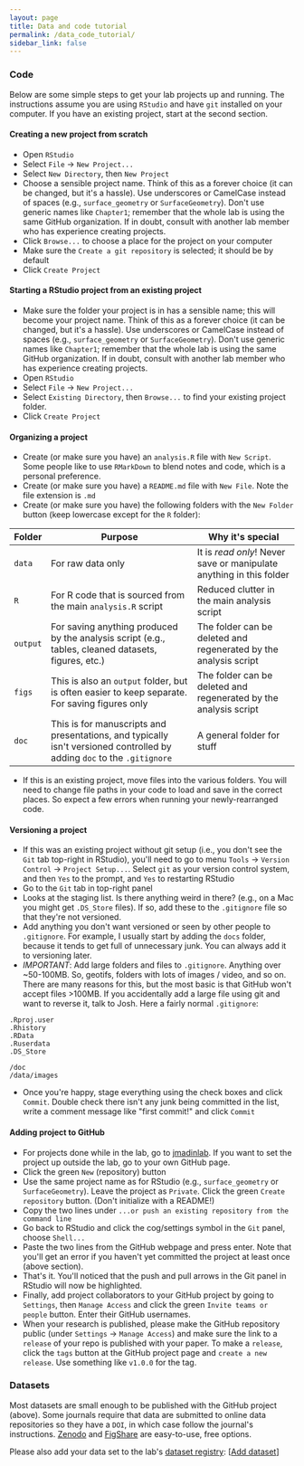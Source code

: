 ```yaml
---
layout: page
title: Data and code tutorial
permalink: /data_code_tutorial/
sidebar_link: false
---
```


### Code

Below are some simple steps to get your lab projects up and running. The instructions assume you are using `RStudio` and have `git` installed on your computer. If you have an existing project, start at the second section.

#### Creating a new project from scratch

- Open `RStudio`
- Select `File` -> `New Project...`
- Select `New Directory`, then `New Project`
- Choose a sensible project name. Think of this as a forever choice (it can be changed, but it's a hassle). Use underscores or CamelCase instead of spaces (e.g., `surface_geometry` or `SurfaceGeometry`). Don't use generic names like `Chapter1`; remember that the whole lab is using the same GitHub organization.  If in doubt, consult with another lab member who has experience creating projects.
- Click `Browse...` to choose a place for the project on your computer
- Make sure the `Create a git repository` is selected; it should be by default
- Click `Create Project`

#### Starting a RStudio project from an existing project

- Make sure the folder your project is in has a sensible name; this will become your project name. Think of this as a forever choice (it can be changed, but it's a hassle). Use underscores or CamelCase instead of spaces (e.g., `surface_geometry` or `SurfaceGeometry`). Don't use generic names like `Chapter1`; remember that the whole lab is using the same GitHub organization. If in doubt, consult with another lab member who has experience creating projects.
- Open `RStudio`
- Select `File` -> `New Project...`
- Select `Existing Directory`, then `Browse...` to find your existing project folder.
- Click `Create Project`

#### Organizing a project

- Create (or make sure you have) an `analysis.R` file with `New Script`. Some people like to use `RMarkDown` to blend notes and code, which is a personal preference.
- Create (or make sure you have) a `README.md` file with `New File`. Note the file extension is `.md`
- Create (or make sure you have) the following folders with the `New Folder` button (keep lowercase except for the `R` folder):

| Folder | Purpose | Why it's special |
|---|---|---|
|`data`| For raw data only | It is *read only*! Never save or manipulate anything in this folder |
|`R`| For R code that is sourced from the main `analysis.R` script | Reduced clutter in the main analysis script |
|`output`| For saving anything produced by the analysis script (e.g., tables, cleaned datasets, figures, etc.) | The folder can be deleted and regenerated by the analysis script |
|`figs`| This is also an `output` folder, but is often easier to keep separate. For saving figures only | The folder can be deleted and regenerated by the analysis script |
|`doc`| This is for manuscripts and presentations, and typically isn't versioned controlled by adding `doc` to the `.gitignore` | A general folder for stuff |

- If this is an existing project, move files into the various folders. You will need to change file paths in your code to load and save in the correct places. So expect a few errors when running your newly-rearranged code.

#### Versioning a project

- If this was an existing project without git setup (i.e., you don't see the `Git` tab top-right in RStudio), you'll need to go to menu `Tools` -> `Version Control` -> `Project Setup...`. Select `git` as your version control system, and then `Yes` to the prompt, and `Yes` to restarting RStudio
- Go to the `Git` tab in top-right panel
- Looks at the staging list. Is there anything weird in there? (e.g., on a Mac you might get `.DS_Store` files). If so, add these to the `.gitignore` file so that they're not versioned.
- Add anything you don't want versioned or seen by other people to `.gitignore`. For example, I usually start by adding the `docs` folder, because it tends to get full of unnecessary junk. You can always add it to versioning later.
- *IMPORTANT*: Add large folders and files to `.gitignore`. Anything over ~50-100MB. So, geotifs, folders with lots of images / video, and so on. There are many reasons for this, but the most basic is that GitHub won't accept files >100MB. If you accidentally add a large file using git and want to reverse it, talk to Josh. Here a fairly normal `.gitignore`:

```
.Rproj.user
.Rhistory
.RData
.Ruserdata
.DS_Store

/doc
/data/images
```

- Once you're happy, stage everything using the check boxes and click `Commit`. Double check there isn't any junk being committed in the list, write a comment message like "first commit!" and click `Commit`

#### Adding project to GitHub

- For projects done while in the lab, go to [jmadinlab](https://github.com/orgs/jmadinlab). If you want to set the project up outside the lab, go to your own GitHub page.
- Click the green `New` (repository) button
- Use the same project name as for RStudio (e.g., `surface_geometry` or `SurfaceGeometry`). Leave the project as `Private`. Click the green `Create repository` button. (Don't initialize with a README!)
- Copy the two lines under `...or push an existing repository from the command line`
- Go back to RStudio and click the cog/settings symbol in the `Git` panel, choose `Shell...`
- Paste the two lines from the GitHub webpage and press enter. Note that you'll get an error if you haven't yet committed the project at least once (above section).
- That's it. You'll noticed that the push and pull arrows in the Git panel in RStudio will now be highlighted.
- Finally, add project collaborators to your GitHub project by going to `Settings`, then `Manage Access` and click the green `Invite teams or people` button. Enter their GitHub usernames.
- When your research is published, please make the GitHub repository public (under `Settings` -> `Manage Access`) and make sure the link to a `release` of your repo is published with your paper. To make a `release`, click the `tags` button at the GitHub project page and `create a new release`. Use something like `v1.0.0` for the tag.

### Datasets

Most datasets are small enough to be published with the GitHub project (above). Some journals require that data are submitted to online data repositories so they have a `DOI`, in which case follow the journal's instructions. [Zenodo](https://zenodo.org) and [FigShare](https://figshare.com) are easy-to-use, free options.

Please also add your data set to the lab's [dataset registry](/data_code/): [[Add dataset](https://github.com/jmadinlab/jmadinlab.github.io/issues/new?assignees=jmadin&labels=add+dataset&template=add-dataset.md&title=I%27d+like+to+add+a+dataset+to+the+lab)]
